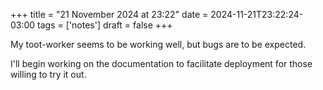 +++
title = "21 November 2024 at 23:22"
date = 2024-11-21T23:22:24-03:00
tags = ['notes']
draft = false
+++

My toot-worker seems to be working well, but bugs are to be expected.

I'll begin working on the documentation to facilitate deployment for those willing to try it out.